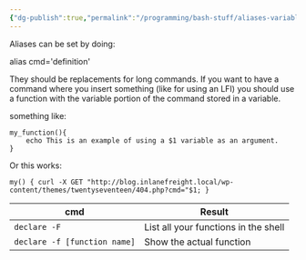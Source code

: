 ```yaml
---
{"dg-publish":true,"permalink":"/programming/bash-stuff/aliases-variables-and-functions/"}
---
```



Aliases can be set by doing:

alias cmd='definition'

They should be replacements for long commands. If you want to have a command where you insert something (like for using an LFI) you should use a function with the variable portion of the command stored in a variable.

something like:
```
my_function(){
	echo This is an example of using a $1 variable as an argument.
}
```

Or this works:

`my() { curl -X GET "http://blog.inlanefreight.local/wp-content/themes/twentyseventeen/404.php?cmd="$1; }`


|cmd| Result |
|---|---|
|`declare -F` | List all your functions in the shell|
|`declare -f [function name]` | Show the actual function |



